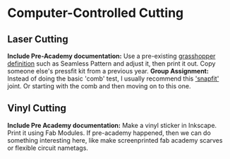 # Computer-Controlled Cutting

## Laser Cutting

**Include Pre-Academy documentation:** Use a pre-existing [grasshopper definition](http://www.co-de-it.com/wordpress/code/grasshopper-code) such as Seamless Pattern and adjust it, then print it out. Copy someone else's pressfit kit from a previous year. 
**Group Assignment:** Instead of doing the basic 'comb' test, I usually recommend this ['snapfit'](https://tltl.stanford.edu/project/universal-snap-fit) joint. Or starting with the comb and then moving on to this one.

## Vinyl Cutting

**Include Pre Academy documentation:** Make a vinyl sticker in Inkscape. Print it using Fab Modules. 
If pre-academy happened, then we can do something interesting here, like make screenprinted fab academy scarves or flexible circuit nametags.
